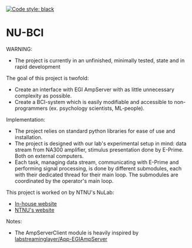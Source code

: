 [![Code style: black](https://img.shields.io/badge/code%20style-black-000000.svg)](https://github.com/psf/black)
# NU-BCI

WARNING:
  - The project is currently in an unfinished, minimally tested, state and in rapid development

The goal of this project is twofold:
  - Create an interface with EGI AmpServer with as little unnecessary complexity as possible.
  - Create a BCI-system which is easily modifiable and accessible to non-programmers (ex. psychology scientists, ML-people).
 
Implementation: 
  - The project relies on standard python libraries for ease of use and installation.
  - The project is designed with our lab's experimental setup in mind: data stream from NA300 amplifier, stimulus presentation done by E-Prime. Both on external computers.
  - Each task, managing data stream, communicating with E-Prime and performing signal processing, is done by different submodules, each with their dedicated thread for their main loop. The submodules are coordinated by the operator's main loop.

This project is worked on by NTNU's NuLab:
  - [In-house website](https://nulab-ntnu.github.io/)
  - [NTNU's website](https://www.ntnu.edu/psychology/nulab)
  
Notes:
  - The AmpServerClient module is heavily inspired by [labstreaminglayer/App-EGIAmpServer](https://github.com/labstreaminglayer/App-EGIAmpServer)
